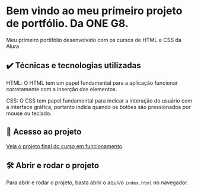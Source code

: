 # Bem vindo ao meu prímeiro projeto de portfólio. Da ONE G8.

Meu prímeiro portifólio desenvolvido com os cursos de HTML e CSS da Alura

## ✔️ Técnicas e tecnologias utilizadas

HTML: O HTML tem um papel fundamental para a aplicação funcionar corretamente com a inserção dos elementos.

CSS: O CSS tem papel fundamental para indicar a interação do usuário com a interface gráfica, portanto indica quando os botões são pressionados por mouse ou teclado.

## 📁 Acesso ao projeto

[Veja o projeto final do curso em funcionamento](https://portifolio-one-g8.vercel.app/).

## 🛠️ Abrir e rodar o projeto

Para abrir e rodar o projeto, basta abrir o aquivo `index.html` no navegador.
